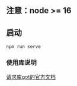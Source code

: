 ## 注意：node >= 16

## 启动
```shell
npm run serve
```

### 使用库说明
[请求库got的官方文档](https://github.com/sindresorhus/got/blob/5c628ccc4fe520214ca3fabdf7607ec9e89e38e8/documentation)